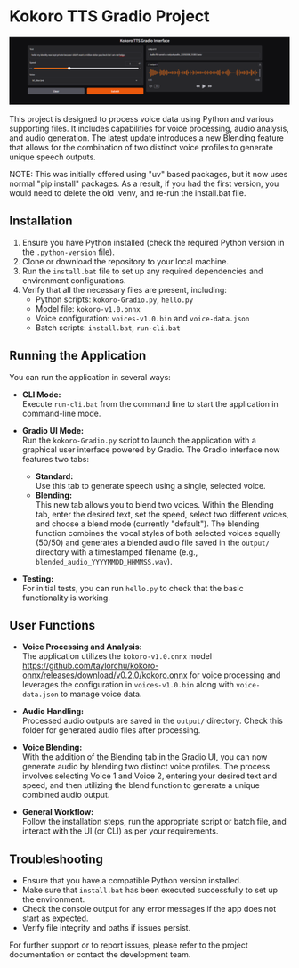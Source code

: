 # Kokoro TTS Gradio Project
![demoUI](https://raw.githubusercontent.com/MushroomFleet/KokoroTTS-Gradio/refs/heads/main/images/demo.png)

This project is designed to process voice data using Python and various supporting files. It includes capabilities for voice processing, audio analysis, and audio generation. The latest update introduces a new Blending feature that allows for the combination of two distinct voice profiles to generate unique speech outputs.

NOTE: This was initially offered using "uv" based packages, but it now uses normal "pip install" packages. As a result, if you had the first version, you would need to delete the old .venv, and re-run the install.bat file.

## Installation

1. Ensure you have Python installed (check the required Python version in the `.python-version` file).
2. Clone or download the repository to your local machine.
3. Run the `install.bat` file to set up any required dependencies and environment configurations.
4. Verify that all the necessary files are present, including:
   - Python scripts: `kokoro-Gradio.py`, `hello.py`
   - Model file: `kokoro-v1.0.onnx`
   - Voice configuration: `voices-v1.0.bin` and `voice-data.json`
   - Batch scripts: `install.bat`, `run-cli.bat`

## Running the Application

You can run the application in several ways:

- **CLI Mode:**  
  Execute `run-cli.bat` from the command line to start the application in command-line mode.

- **Gradio UI Mode:**  
  Run the `kokoro-Gradio.py` script to launch the application with a graphical user interface powered by Gradio. The Gradio interface now features two tabs:
   - **Standard:**  
     Use this tab to generate speech using a single, selected voice.
   - **Blending:**  
     This new tab allows you to blend two voices. Within the Blending tab, enter the desired text, set the speed, select two different voices, and choose a blend mode (currently "default"). The blending function combines the vocal styles of both selected voices equally (50/50) and generates a blended audio file saved in the `output/` directory with a timestamped filename (e.g., `blended_audio_YYYYMMDD_HHMMSS.wav`).

- **Testing:**  
  For initial tests, you can run `hello.py` to check that the basic functionality is working.

## User Functions

- **Voice Processing and Analysis:**  
  The application utilizes the `kokoro-v1.0.onnx` model https://github.com/taylorchu/kokoro-onnx/releases/download/v0.2.0/kokoro.onnx for voice processing and leverages the configuration in `voices-v1.0.bin` along with `voice-data.json` to manage voice data.

- **Audio Handling:**  
  Processed audio outputs are saved in the `output/` directory. Check this folder for generated audio files after processing.

- **Voice Blending:**  
  With the addition of the Blending tab in the Gradio UI, you can now generate audio by blending two distinct voice profiles. The process involves selecting Voice 1 and Voice 2, entering your desired text and speed, and then utilizing the blend function to generate a unique combined audio output.

- **General Workflow:**  
  Follow the installation steps, run the appropriate script or batch file, and interact with the UI (or CLI) as per your requirements.

## Troubleshooting

- Ensure that you have a compatible Python version installed.
- Make sure that `install.bat` has been executed successfully to set up the environment.
- Check the console output for any error messages if the app does not start as expected.
- Verify file integrity and paths if issues persist.

For further support or to report issues, please refer to the project documentation or contact the development team.
